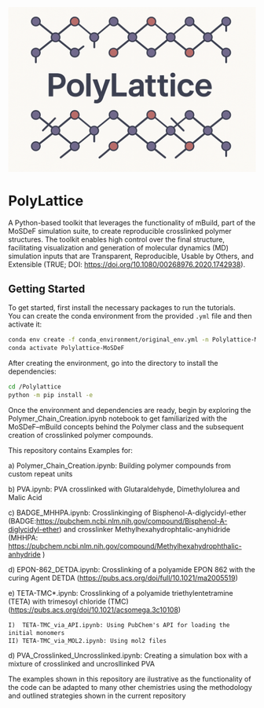 ![PolyLattice Banner](https://github.com/andresordorica/Polylattice/blob/main/images/polylattice_banner.png?raw=true)
# PolyLattice
A Python-based toolkit that leverages the functionality of mBuild, part of the MoSDeF simulation suite, to create reproducible crosslinked polymer structures. The toolkit enables high control over the final structure, facilitating visualization and generation of molecular dynamics (MD) simulation inputs that are Transparent, Reproducible, Usable by Others, and Extensible (TRUE; DOI: https://doi.org/10.1080/00268976.2020.1742938).

## Getting Started

To get started, first install the necessary packages to run the tutorials.  
You can create the conda environment from the provided `.yml` file and then activate it:

```bash
conda env create -f conda_environment/original_env.yml -n Polylattice-MoSDeF
conda activate Polylattice-MoSDeF
```

After creating the environment, go into the directory to install the dependencies:

```bash
cd /Polylattice
python -m pip install -e
```


Once the environment and dependencies are ready, begin by exploring the Polymer_Chain_Creation.ipynb notebook
to get familiarized with the MoSDeF–mBuild concepts behind the Polymer class and the
subsequent creation of crosslinked polymer compounds.

This repository contains Examples for:

a) Polymer_Chain_Creation.ipynb: Building polymer compounds from custom repeat units

b) PVA.ipynb:
    PVA crosslinked with Glutaraldehyde, Dimethylolurea and Malic Acid

c) BADGE_MHHPA.ipynb: Crosslinkinging of Bisphenol-A-diglycidyl-ether (BADGE:https://pubchem.ncbi.nlm.nih.gov/compound/Bisphenol-A-diglycidyl-ether)
    and crosslinker Methylhexahydrophtalic-anyhidride (MHHPA: https://pubchem.ncbi.nlm.nih.gov/compound/Methylhexahydrophthalic-anhydride )

d) EPON-862_DETDA.ipynb:
    Crosslinking of a polyamide EPON 862 with the curing Agent DETDA (https://pubs.acs.org/doi/full/10.1021/ma2005519)

e) TETA-TMC*.ipynb:
    Crosslinking of a polyamide triethylentetramine (TETA) with trimesoyl chloride (TMC) (https://pubs.acs.org/doi/10.1021/acsomega.3c10108)

    I)  TETA-TMC_via_API.ipynb: Using PubChem's API for loading the initial monomers
    II) TETA-TMC_via_MOL2.ipynb: Using mol2 files 

d) PVA_Crosslinked_Uncrosslinked.ipynb:
    Creating a simulation box with a mixture of crosslinked and uncrosllinked PVA

The examples shown in this repository are ilustrative as the functionality of the code can be adapted to many other chemistries using the
methodology and outlined strategies shown in the current repository
